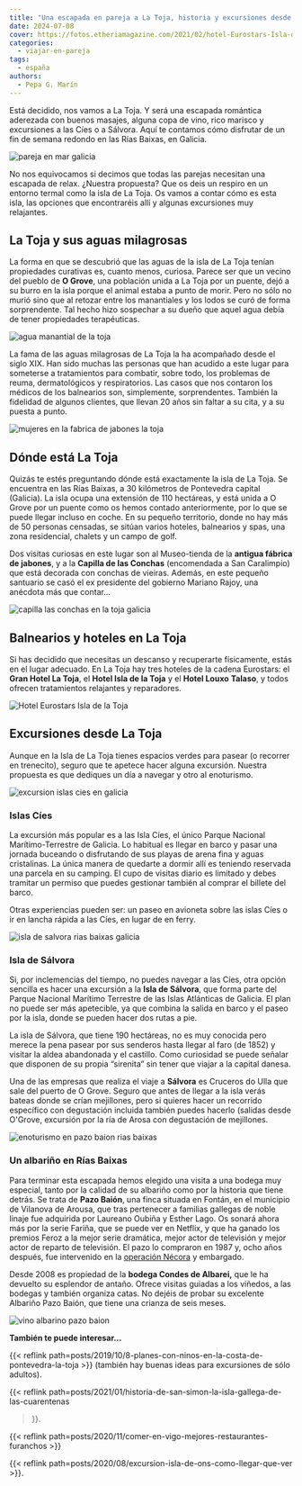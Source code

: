 ```yaml
---
title: "Una escapada en pareja a La Toja, historia y excursiones desde esta isla"
date: 2024-07-08
cover: https://fotos.etheriamagazine.com/2021/02/hotel-Eurostars-Isla-de-la-Toja.jpg
categories: 
  - viajar-en-pareja
tags: 
  - españa
authors: 
  - Pepa G. Marín
---
```


Está decidido, nos vamos a La Toja. Y será una escapada romántica aderezada con buenos 
masajes, alguna copa de vino, rico marisco y excursiones a las Cíes o a Sálvora. Aquí te 
contamos cómo disfrutar de un fin de semana redondo en las Rías Baixas, en Galicia. 

![pareja en mar galicia](https://fotos.etheriamagazine.com/2021/02/viaje-romantico-galicia.jpg "Una escapada romántica y de relax siempre es buena idea. © Yoann Boyer")

No nos equivocamos si decimos que todas las parejas necesitan una escapada de relax. 
¿Nuestra propuesta? Que os deis un respiro en un entorno termal como la isla de La Toja. 
Os vamos a contar cómo es esta isla, las opciones que encontraréis allí y algunas 
excursiones muy relajantes. 

## La Toja y sus aguas milagrosas

La forma en que se descubrió que las aguas de la isla de La Toja tenían propiedades 
curativas es, cuanto menos, curiosa. Parece ser que un vecino del pueblo de **O Grove**, 
una población unida a La Toja por un puente, dejó a su burro en la isla porque el animal 
estaba a punto de morir. Pero no sólo no murió sino que al retozar entre los manantiales 
y los lodos se curó de forma sorprendente. Tal hecho hizo sospechar a su dueño que aquel 
agua debía de tener propiedades terapéuticas. 

![agua manantial de la toja](https://fotos.etheriamagazine.com/2021/02/manantial-la-toja.jpg "Fuente del manantial de La Toja. © Etheria M.")

La fama de las aguas milagrosas de La Toja la ha acompañado desde el siglo XIX. Han sido 
muchas las personas que han acudido a este lugar para someterse a tratamientos para 
combatir, sobre todo, los problemas de reuma, dermatológicos y respiratorios. Las casos 
que nos contaron los médicos de los balnearios son, simplemente, sorprendentes. También 
la fidelidad de algunos clientes, que llevan 20 años sin faltar a su cita, y a su puesta 
a punto. 

![mujeres en la fabrica de jabones la toja](https://fotos.etheriamagazine.com/2021/02/fabrica-jabones-la-toja.jpg "La elaboración de jabones era una tarea femenina. Imagen tomada en el Museo de La Toja. © Etheria M.")

## Dónde está La Toja

Quizás te estés preguntando dónde está exactamente la isla de La Toja. Se encuentra en 
las Rías Baixas, a 30 kilómetros de Pontevedra capital (Galicia). La isla ocupa una 
extensión de 110 hectáreas, y está unida a O Grove por un puente como os hemos contado 
anteriormente, por lo que se puede llegar incluso en coche. En su pequeño territorio, 
donde no hay más de 50 personas censadas, se sitúan varios hoteles, balnearios y spas, 
una zona residencial, chalets y un campo de golf. 

Dos visitas curiosas en este lugar son al Museo-tienda de la **antigua fábrica de 
jabones**, y a la **Capilla de las Conchas** (encomendada a San Caralimpio) que está 
decorada con conchas de vieiras. Además, en este pequeño santuario se casó el ex 
presidente del gobierno Mariano Rajoy, una anécdota más que contar... 

![capilla las conchas en la toja galicia](https://fotos.etheriamagazine.com/2021/02/capilla-las-conchas-toja-rajoy.jpg "Capilla de las Conchas, en La Toja. © Etheria M.")

## Balnearios y hoteles en La Toja

Si has decidido que necesitas un descanso y recuperarte físicamente, estás en el lugar 
adecuado. En La Toja hay tres hoteles de la cadena Eurostars: el **Gran Hotel La Toja**, 
el **Hotel Isla de la Toja** y el **Hotel Louxo** **Talaso**, y todos ofrecen 
tratamientos relajantes y reparadores. 

![Hotel Eurostars Isla de la Toja](https://fotos.etheriamagazine.com/2021/02/hotel-Eurostars-Isla-de-la-Toja.jpg "© Hotel Eurostars Isla de la Toja.")

## Excursiones desde La Toja

Aunque en la Isla de La Toja tienes espacios verdes para pasear (o recorrer en 
trenecito), seguro que te apetece hacer alguna excursión. Nuestra propuesta es que 
dediques un día a navegar y otro al enoturismo. 

![excursion islas cies en galicia](https://fotos.etheriamagazine.com/2021/02/islas-cies-galicia.jpg "Islas Cíes, el Caribe gallego. © Eduardo Casajús Gorostiaga")

### Islas Cíes

La excursión más popular es a las Isla Cíes, el único Parque Nacional Marítimo-Terrestre 
de Galicia. Lo habitual es llegar en barco y pasar una jornada buceando o disfrutando de 
sus playas de arena fina y aguas cristalinas. La única manera de quedarte a dormir allí 
es teniendo reservada una parcela en su camping. El cupo de visitas diario es limitado y 
debes tramitar un permiso que puedes gestionar también al comprar el billete del barco. 

Otras experiencias pueden ser: un paseo en avioneta sobre las islas Cíes o ir en lancha 
rápida a las Cíes, en lugar de en ferry. 

![isla de salvora rias baixas galicia](https://fotos.etheriamagazine.com/2021/02/isla-salvora-galicia.jpg "Isla de Sálvora, con su fortaleza y la sirenita frente al mar. © Eheria Magazine")

### Isla de Sálvora

Si, por inclemencias del tiempo, no puedes navegar a las Cíes, otra opción sencilla es 
hacer una excursión a la **Isla de Sálvora**, que forma parte del Parque Nacional 
Marítimo Terrestre de las Islas Atlánticas de Galicia. El plan no puede ser más 
apetecible, ya que combina la salida en barco y el paseo por la isla, donde se pueden 
hacer dos rutas a pie. 

La isla de Sálvora, que tiene 190 hectáreas, no es muy conocida pero merece la pena 
pasear por sus senderos hasta llegar al faro (de 1852) y visitar la aldea abandonada y 
el castillo. Como curiosidad se puede señalar que disponen de su propia “sirenita” sin 
tener que viajar a la capital danesa. 

Una de las empresas que realiza el viaje a **Sálvora** es Cruceros do Ulla que sale del 
puerto de O Grove. Seguro que antes de llegar a la isla verás bateas donde se crían 
mejillones, pero si quieres hacer un recorrido específico con degustación incluida 
también puedes hacerlo (salidas desde O'Grove, excursión por la ría de Arosa con 
degustación de mejillones. 

![enoturismo en pazo baion rias baixas](https://fotos.etheriamagazine.com/2021/02/pazo-baion-galicia.jpg "Pazo Baión (Vilanova de Arousa). © Etheria M.")

### Un albariño en Rías Baixas

Para terminar esta escapada hemos elegido una visita a una bodega muy especial, tanto 
por la calidad de su albariño como por la historia que tiene detrás. Se trata de **Pazo 
Baión**, una finca situada en Fontán, en el municipio de Vilanova de Arousa, que tras 
pertenecer a familias gallegas de noble linaje fue adquirida por Laureano Oubiña y 
Esther Lago. Os sonará ahora más por la serie Fariña, que se puede ver en Netflix, y que 
ha ganado los premios Feroz a la mejor serie dramática, mejor actor de televisión y 
mejor actor de reparto de televisión. El pazo lo compraron en 1987 y, ocho años después, 
fue intervenido en la [operación 
Nécora](https://www.elmundo.es/television/2018/04/11/5ace227546163f87298b4605.html) y 
embargado. 

Desde 2008 es propiedad de la **bodega Condes de Albarei,** que le ha devuelto su 
esplendor de antaño. Ofrece visitas guiadas a los viñedos, a las bodegas y también 
organiza catas. No dejéis de probar su excelente Albariño Pazo Baión, que tiene una 
crianza de seis meses. 

![vino albarino pazo baion](https://fotos.etheriamagazine.com/2021/02/albarino-pazo-baion.jpg "Albariño Pazo Baión. © Etheria M.")

**También te puede interesar...** 

{{< reflink path=posts/2019/10/8-planes-con-ninos-en-la-costa-de-pontevedra-la-toja >}} 
(también hay buenas ideas para excursiones de sólo adultos). 

{{< reflink path=posts/2021/01/historia-de-san-simon-la-isla-gallega-de-las-cuarentenas 
>}}. 

{{< reflink path=posts/2020/11/comer-en-vigo-mejores-restaurantes-furanchos >}} 

{{< reflink path=posts/2020/08/excursion-isla-de-ons-como-llegar-que-ver >}}.
